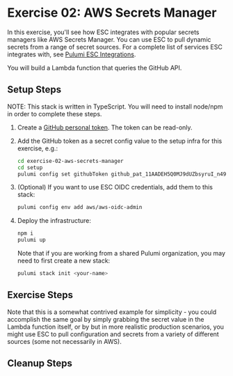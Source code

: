 # Exercise 02: AWS Secrets Manager

In this exercise, you'll see how ESC integrates with popular secrets managers like AWS Secrets Manager. You can use ESC to pull dynamic secrets from a range of secret sources. For a complete list of services ESC integrates with, see [Pulumi ESC Integrations](https://www.pulumi.com/docs/esc/integrations/).

You will build a Lambda function that queries the GitHub API.

## Setup Steps

NOTE: This stack is written in TypeScript. You will need to install node/npm in order to complete these steps.

1. Create a [GitHub personal token](https://github.com/settings/tokens?type=beta). The token can be read-only.
1. Add the GitHub token as a secret config value to the setup infra for this exercise, e.g.:

    ```bash
    cd exercise-02-aws-secrets-manager
    cd setup
    pulumi config set githubToken github_pat_11AADEH5Q0MJ9dUZbsyruI_n49twNSe6zTIKmCNwZ5458492eugfiohdjksRL7ZyDGNLVQQR1ZfQcSxj --secret 
    ```

1. (Optional) If you want to use ESC OIDC credentials, add them to this stack:

    ```bash
    pulumi config env add aws/aws-oidc-admin
    ```

1. Deploy the infrastructure:

    ```bash
    npm i
    pulumi up
    ```

    Note that if you are working from a shared Pulumi organization, you may need to first create a new stack:

    ```bash
    pulumi stack init <your-name>
    ```

## Exercise Steps

Note that this is a somewhat contrived example for simplicity - you could accomplish the same goal by simply grabbing the secret value in the Lambda function itself, or by  but in more realistic production scenarios, you might use ESC to pull configuration and secrets from a variety of different sources (some not necessarily in AWS).

## Cleanup Steps
